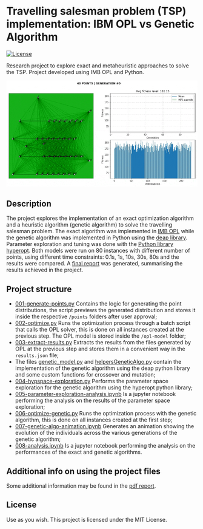 
# Travelling salesman problem (TSP) implementation: IBM OPL vs Genetic Algorithm
[![License][licence-badge]](/LICENSE)

Research project to explore exact and metaheuristic approaches to solve the TSP. Project developed using IMB OPL and Python.

![Portfolio allocation](https://github.com/damnko/travelling-salesman-problem-opl-genetic-python/blob/master/genetic-animation.gif?raw=true "TSP genetic")

## Description
The project explores the implementation of an exact optimization algorithm and a heuristic algorithm (genetic algorithm) to solve the travelling salesman problem.
The exact algorithm was implemented in [IMB OPL](https://www.ibm.com/products/ilog-cplex-optimization-studio) while the genetic algorithm was implemented in Python using the [deap library](https://github.com/deap/deap). Parameter exploration and tuning was done with the [Python library hyperopt](https://github.com/hyperopt/hyperopt).
Both models were run on 80 instances with different number of points, using different time constraints: 0.1s, 1s, 10s, 30s, 80s and the results were compared.
A [final report](https://github.com/damnko/travelling-salesman-problem-opl-genetic-python/blob/master/report.pdf) was generated, summarising the results achieved in the project.

## Project structure
* [001-generate-points.py](https://github.com/damnko/travelling-salesman-problem-opl-genetic-python/blob/master/001-generate-points.py) Contains the logic for generating the point distributions, the script previews the generated distribution and stores it inside the respective `/points` folders after user approval;
* [002-optimize.py](https://github.com/damnko/travelling-salesman-problem-opl-genetic-python/blob/master/002-optimize.py) Runs the optimization process through a batch script that calls the OPL solver, this is done on all instances created at the previous step. The OPL model is stored inside the `/opl-model` folder;
* [003-extract-results.py](https://github.com/damnko/travelling-salesman-problem-opl-genetic-python/blob/master/003-extract-results.py) Extracts the results from the files generated by OPL at the previous step and stores them in a convenient way in the `results.json` file;
* The files [genetic_model.py](https://github.com/damnko/travelling-salesman-problem-opl-genetic-python/blob/master/genetic_model.py) and [helpersGeneticAlgo.py](https://github.com/damnko/travelling-salesman-problem-opl-genetic-python/blob/master/helpersGeneticAlgo.py) contain the implementation of the genetic algorithm using the deap python library and some custom functions for crossover and mutation;
* [004-hypspace-exploration.py](https://github.com/damnko/travelling-salesman-problem-opl-genetic-python/blob/master/004-hypspace-exploration.py) Performs the parameter space exploration for the genetic algorithm using the hyperopt python library;
* [005-parameter-exploration-analysis.ipynb](https://github.com/damnko/travelling-salesman-problem-opl-genetic-python/blob/master/005-parameter-exploration-analysis.ipynb) Is a jupyter notebook performing the analysis on the results of the parameter space exploration;
* [006-optimize-genetic.py](https://github.com/damnko/travelling-salesman-problem-opl-genetic-python/blob/master/006-optimize-genetic.py) Runs the optimization process with the genetic algorithm, this is done on all instances created at the first step;
* [007-genetic-algo-animation.ipynb](https://github.com/damnko/travelling-salesman-problem-opl-genetic-python/blob/master/007-genetic-algo-animation.ipynb) Generates an animation showing the evolution of the individuals across the various generations of the genetic algorithm;
* [008-analysis.ipynb](https://github.com/damnko/travelling-salesman-problem-opl-genetic-python/blob/master/008-analysis.ipynb) Is a jupyter notebook performing the analysis on the performances of the exact and genetic algorithms.

## Additional info on using the project files
Some additional information may be found in the [pdf report](https://github.com/damnko/travelling-salesman-problem-opl-genetic-python/blob/master/report.pdf).

## License
Use as you wish. This project is licensed under the MIT License.


[licence-badge]: https://img.shields.io/npm/l/express.svg

